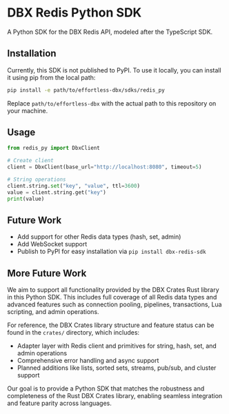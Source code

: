 # DBX Redis Python SDK

A Python SDK for the DBX Redis API, modeled after the TypeScript SDK.

## Installation

Currently, this SDK is not published to PyPI. To use it locally, you can install it using pip from the local path:

```bash
pip install -e path/to/effortless-dbx/sdks/redis_py
```

Replace `path/to/effortless-dbx` with the actual path to this repository on your machine.

## Usage

```python
from redis_py import DbxClient

# Create client
client = DbxClient(base_url="http://localhost:8080", timeout=5)

# String operations
client.string.set("key", "value", ttl=3600)
value = client.string.get("key")
print(value)
```

## Future Work

- Add support for other Redis data types (hash, set, admin)
- Add WebSocket support
- Publish to PyPI for easy installation via `pip install dbx-redis-sdk`

## More Future Work

We aim to support all functionality provided by the DBX Crates Rust library in this Python SDK. This includes full coverage of all Redis data types and advanced features such as connection pooling, pipelines, transactions, Lua scripting, and admin operations.

For reference, the DBX Crates library structure and feature status can be found in the `crates/` directory, which includes:

- Adapter layer with Redis client and primitives for string, hash, set, and admin operations
- Comprehensive error handling and async support
- Planned additions like lists, sorted sets, streams, pub/sub, and cluster support

Our goal is to provide a Python SDK that matches the robustness and completeness of the Rust DBX Crates library, enabling seamless integration and feature parity across languages.
